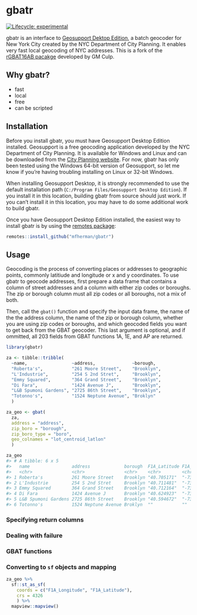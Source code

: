 
<!-- README.md is generated from README.Rmd. Please edit that file -->

# gbatr

<!-- badges: start -->

[![Lifecycle:
experimental](https://img.shields.io/badge/lifecycle-experimental-orange.svg)](https://www.tidyverse.org/lifecycle/#experimental)
<!-- badges: end -->

gbatr is an interface to [Geosupport Dektop
Edition](https://www1.nyc.gov/site/planning/data-maps/open-data/dwn-gde-home.page),
a batch geocoder for New York City created by the NYC Department of City
Planning. It enables very fast local geocoding of NYC addresses. This is
a fork of the [rGBAT16AB pacakge](https://github.com/gmculp/rGBAT16AB)
developed by GM Culp.

## Why gbatr?

  - fast
  - local
  - free
  - can be scripted

## Installation

Before you install gbatr, you must have Geosupport Desktop Edition
installed. Geosupport is a free geocoding application developed by the
NYC Department of City Planning. It is available for Windows and Linux
and can be downloaded from the [City Planning
website](https://www1.nyc.gov/site/planning/data-maps/open-data/dwn-gde-home.page).
For now, gbatr has only been tested using the Windows 64-bit version of
Geosupport, so let me know if you’re having troubling installing on
Linux or 32-bit Windows.

When installing Geosupport Desktop, it is strongly recommended to use
the default installation path (`C:/Program Files/Geosupport Desktop
Edition`). If you install it in this location, building gbatr from
source should just work. If you can’t install it in this location, you
may have to do some additional work to build gbatr.

Once you have Geosupport Desktop Edition installed, the easiest way to
install gbatr is by using the [remotes
package](https://remotes.r-lib.org/):

``` r
remotes::install_github("mfherman/gbatr")
```

## Usage

Geocoding is the process of converting places or addresses to geographic
points, commonly latitiude and longitude or x and y coordinates. To use
gbatr to geocode addresses, first prepare a data frame that contains a
column of street addresses and a column with either zip codes or
boroughs. The zip or borough column must all zip codes or all boroughs,
not a mix of both.

Then, call the `gbat()` function and specify the input data frame, the
name of the the address column, the name of the zip or borough column,
whether you are using zip codes or boroughs, and which geocoded fields
you want to get back from the GBAT geocoder. This last argument is
optional, and if ommitted, all 203 fields from GBAT functions 1A, 1E,
and AP are returned.

``` r
library(gbatr)

za <- tibble::tribble(
  ~name,                 ~address,              ~borough,
  "Roberta's",           "261 Moore Street",    "Brooklyn",
  "L'Industrie",         "254 S 2nd Stret",     "Brooklyn",
  "Emmy Squared",        "364 Grand Street",    "Brooklyn",
  "Di Fara",             "1424 Avenue J",       "Brooklyn",
  "L&B Spumoni Gardens", "2725 86th Street",    "Brooklyn",
  "Totonno's",           "1524 Neptune Avenue", "Broklyn"
  )

za_geo <- gbat(
  za,
  address = "address",
  zip_boro = "borough",
  zip_boro_type = "boro",
  geo_colnames = "lot_centroid_latlon"
  )

za_geo
#> # A tibble: 6 x 5
#>   name                address             borough  F1A_Latitude F1A_Longitude
#>   <chr>               <chr>               <chr>    <chr>        <chr>        
#> 1 Roberta's           261 Moore Street    Brooklyn "40.705171"  "-73.934116" 
#> 2 L'Industrie         254 S 2nd Stret     Brooklyn "40.711481"  "-73.957848" 
#> 3 Emmy Squared        364 Grand Street    Brooklyn "40.712164"  "-73.955708" 
#> 4 Di Fara             1424 Avenue J       Brooklyn "40.624923"  "-73.961487" 
#> 5 L&B Spumoni Gardens 2725 86th Street    Brooklyn "40.594672"  "-73.981269" 
#> 6 Totonno's           1524 Neptune Avenue Broklyn  ""           ""
```

### Specifying return columns

### Dealing with failure

### GBAT functions

### Converting to `sf` objects and mapping

``` r
za_geo %>%
  sf::st_as_sf(
    coords = c("F1A_Longitude", "F1A_Latitude"),
    crs = 4326
    ) %>%
  mapview::mapview()
```
